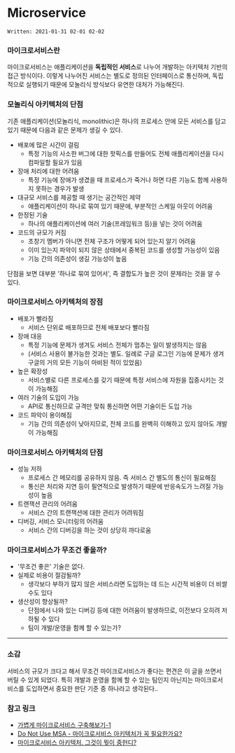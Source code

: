 # Microservice

`Written: 2021-01-31 02-01 02-02`

### 마이크로서비스란
마이크로서비스는 애플리케이션을 **독립적인 서비스**로 나누어 개발하는 아키텍처 기반의 접근 방식이다.
이렇게 나누어진 서비스는 별도로 정의된 인터페이스로 통신하며, 독립적으로 실행되기 때문에 모놀리식 방식보다 유연한 대처가 가능해진다.

### 모놀리식 아키텍처의 단점
기존 애플리케이션(모놀리식, monolithic)은 하나의 프로세스 안에 모든 서비스를 담고 있기 때문에 다음과 같은 문제가 생길 수 있다.

- 배포에 많은 시간이 걸림
  - 특정 기능의 사소한 버그에 대한 핫픽스를 만들어도 전체 애플리케이션을 다시 컴파일할 필요가 있음
- 장애 처리에 대한 어려움
  - 특정 기능에 장애가 생겼을 때 프로세스가 죽거나 하면 다른 기능도 함께 사용하지 못하는 경우가 발생
- 대규모 서비스를 제공할 때 생기는 공간적인 제약
  - 애플리케이션이 하나로 묶여 있기 때문에, 부분적인 스케일 아웃이 어려움
- 한정된 기술
  - 하나의 애플리케이션에 여러 기술(프레임워크 등)을 넣는 것이 어려움
- 코드의 규모가 커짐
  - 초창기 멤버가 아니면 전체 구조가 어떻게 되어 있는지 알기 어려움
  - 이미 있는지 파악이 되지 않은 상태에서 중복된 코드를 생성할 가능성이 있음
  - 기능 간의 의존성이 생길 가능성이 높음

단점을 보면 대부분 '하나로 묶여 있어서', 즉 결합도가 높은 것이 문제라는 것을 알 수 있다.

### 마이크로서비스 아키텍처의 장점

- 배포가 빨라짐
  - 서비스 단위로 배포하므로 전체 배포보다 빨라짐
- 장애 대응
  - 특정 기능에 문제가 생겨도 서비스 전체가 멈추는 일이 발생하지는 않음
  - (서비스 사용이 불가능한 것과는 별도. 일례로 구글 로그인 기능에 문제가 생겨 구글의 거의 모든 기능이 마비된 적이 있었음)
- 높은 확장성
  - 서비스별로 다른 프로세스를 갖기 때문에 특정 서비스에 자원을 집중시키는 것이 가능해짐
- 여러 기술의 도입이 가능
  - API로 통신하므로 규격만 맞춰 통신하면 어떤 기술이든 도입 가능
- 코드 파악이 용이해짐
  - 기능 간의 의존성이 낮아지므로, 전체 코드를 완벽히 이해하고 있지 않아도 개발이 가능해짐

### 마이크로서비스 아키텍처의 단점

- 성능 저하
  - 프로세스 간 메모리를 공유하지 않음. 즉 서비스 간 별도의 통신이 필요해짐
  - 통신은 처리와 지연 등이 필연적으로 발생하기 때문에 반응속도가 느려질 가능성이 높음
- 트랜잭션 관리의 어려움
  - 서비스 간의 트랜잭션에 대한 관리가 어려워짐
- 디버깅, 서비스 모니터링의 어려움
  - 서비스 간의 디버깅을 하는 것이 상당히 까다로움

### 마이크로서비스가 무조건 좋을까?
- '무조건 좋은' 기술은 없다.
- 실제로 비용이 절감될까?
  - 생각보다 부하가 많지 않은 서비스라면 도입하는 데 드는 시간적 비용이 더 비쌀 수도 있다
- 생산성이 향상될까?
  - 단점에서 나와 있는 디버깅 등에 대한 어려움이 발생하므로, 이전보다 오히려 저하될 수 있다
  - 팀이 개발/운영을 함께 할 수 있는가?

---

### 소감
서비스의 규모가 크다고 해서 무조건 마이크로서비스가 좋다는 편견은 이 글을 쓰면서 버릴 수 있게 되었다.
특히 개발과 운영을 함께 할 수 있는 팀인지 아닌지는 마이크로서비스를 도입하면서 중요한 판단 기준 중 하나라고 생각된다..

### 참고 링크
- [가볍게 마이크로서비스 구축해보기-1](https://medium.com/@yesesyo/%EA%B0%80%EB%B3%8D%EA%B2%8C-%EB%A7%88%EC%9D%B4%ED%81%AC%EB%A1%9C%EC%84%9C%EB%B9%84%EC%8A%A4-%EA%B5%AC%EC%B6%95%ED%95%B4%EB%B3%B4%EA%B8%B0-1-fb4d7741b316)
- [Do Not Use MSA - 마이크로서비스 아키텍처가 꼭 필요한가요?](https://www.samsungsds.com/kr/insights/msa.html)
- [마이크로서비스 아키텍처. 그것이 뭣이 중헌디?](http://guruble.com/%EB%A7%88%EC%9D%B4%ED%81%AC%EB%A1%9C%EC%84%9C%EB%B9%84%EC%8A%A4microservice-%EC%95%84%ED%82%A4%ED%85%8D%EC%B2%98-%EA%B7%B8%EA%B2%83%EC%9D%B4-%EB%AD%A3%EC%9D%B4-%EC%A4%91%ED%97%8C%EB%94%94/?ckattempt=1)
